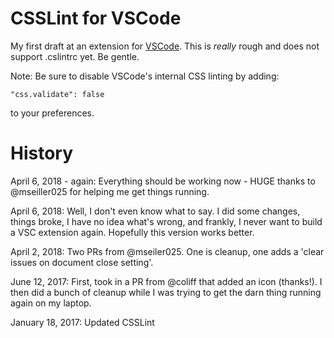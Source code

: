 # CSSLint for VSCode

My first draft at an extension for [VSCode](http://code.visualstudio.com). This is *really* rough and does not support .cslintrc yet. Be gentle.

Note: Be sure to disable VSCode's internal CSS linting by adding:

    "css.validate": false

to your preferences.

# History
April 6, 2018 - again: Everything should be working now - HUGE thanks to @mseiller025 for helping me get things running.

April 6, 2018: Well, I don't even know what to say. I did some changes, things broke, I have no idea what's wrong, and frankly, I never want to build a VSC extension again. Hopefully this version works better.

April 2, 2018: Two PRs from @mseiler025. One is cleanup, one adds a 'clear issues on document close setting'. 

June 12, 2017: First, took in a PR from @coliff that added an icon (thanks!). I then did
a bunch of cleanup while I was trying to get the darn thing running again on my laptop. 

January 18, 2017: Updated CSSLint